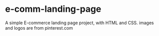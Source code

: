 # e-comm-landing-page
A simple E-commerce landing page project, with HTML and CSS.
images and logos are from pinterest.com